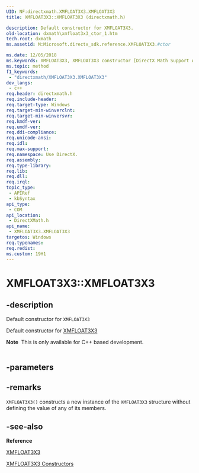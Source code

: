 ```yaml
---
UID: NF:directxmath.XMFLOAT3X3.XMFLOAT3X3
title: XMFLOAT3X3::XMFLOAT3X3 (directxmath.h)

description: Default constructor for XMFLOAT3X3.
old-location: dxmath\xmfloat3x3_ctor_1.htm
tech.root: dxmath
ms.assetid: M:Microsoft.directx_sdk.reference.XMFLOAT3X3.#ctor

ms.date: 12/05/2018
ms.keywords: XMFLOAT3X3, XMFLOAT3X3 constructor [DirectX Math Support APIs], XMFLOAT3X3 constructor [DirectX Math Support APIs],XMFLOAT3X3 structure, XMFLOAT3X3 structure [DirectX Math Support APIs],XMFLOAT3X3 constructor, XMFLOAT3X3.XMFLOAT3X3, XMFLOAT3X3.XMFLOAT3X3(), XMFLOAT3X3::XMFLOAT3X3, dxmath.xmfloat3x3_ctor_1
ms.topic: method
f1_keywords: 
 - "directxmath/XMFLOAT3X3.XMFLOAT3X3"
dev_langs:
 - c++
req.header: directxmath.h
req.include-header: 
req.target-type: Windows
req.target-min-winverclnt: 
req.target-min-winversvr: 
req.kmdf-ver: 
req.umdf-ver: 
req.ddi-compliance: 
req.unicode-ansi: 
req.idl: 
req.max-support: 
req.namespace: Use DirectX.
req.assembly: 
req.type-library: 
req.lib: 
req.dll: 
req.irql: 
topic_type:
 - APIRef
 - kbSyntax
api_type:
 - COM
api_location:
 - DirectXMath.h
api_name:
 - XMFLOAT3X3.XMFLOAT3X3
targetos: Windows
req.typenames: 
req.redist: 
ms.custom: 19H1
---
```


# XMFLOAT3X3::XMFLOAT3X3


## -description


Default constructor for <code>XMFLOAT3X3</code>

Default constructor for <a href="https://docs.microsoft.com/windows/desktop/api/directxmath/ns-directxmath-xmfloat3x3">XMFLOAT3X3</a>

<div class="alert"><b>Note</b>  This is only available for C++ based development.
    </div><div> </div>

## -parameters






## -remarks



<code>XMFLOAT3X3()</code> constructs a new instance of the <code>XMFLOAT3X3</code> structure without
	defining the value of any of its members.




## -see-also




<b>Reference</b>



<a href="https://docs.microsoft.com/windows/desktop/api/directxmath/ns-directxmath-xmfloat3x3">XMFLOAT3X3</a>



<a href="https://docs.microsoft.com/windows/desktop/dxmath/xmfloat3x3-ctor">XMFLOAT3X3 Constructors</a>
 

 

